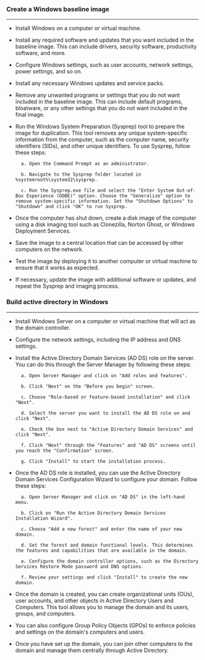 ### Create a Windows baseline image
-----------------------------------

* Install Windows on a computer or virtual machine.  
* Install any required software and updates that you want included in the baseline image. This can include drivers, security software, productivity software, and more.  
* Configure Windows settings, such as user accounts, network settings, power settings, and so on.  
* Install any necessary Windows updates and service packs.  
* Remove any unwanted programs or settings that you do not want included in the baseline image. This can include default programs, bloatware, or any other settings that you do not want included in the final image.  
* Run the Windows System Preparation (Sysprep) tool to prepare the image for duplication. This tool removes any unique system-specific information from the computer, such as the computer name, security identifiers (SIDs), and other unique identifiers. To use Sysprep, follow these steps:  

        a. Open the Command Prompt as an administrator.  
  
        b. Navigate to the Sysprep folder located in %systemroot%\system32\sysprep.  
  
        c. Run the Sysprep.exe file and select the "Enter System Out-of-Box Experience (OOBE)" option. Choose the "Generalize" option to remove system-specific information. Set the "Shutdown Options" to "Shutdown" and click "OK" to run Sysprep.  
  

* Once the computer has shut down, create a disk image of the computer using a disk imaging tool such as Clonezilla, Norton Ghost, or Windows Deployment Services.  
* Save the image to a central location that can be accessed by other computers on the network.  
* Test the image by deploying it to another computer or virtual machine to ensure that it works as expected.  
* If necessary, update the image with additional software or updates, and repeat the Sysprep and imaging process.  

### Build active directory in Windows
-------------------------------------

* Install Windows Server on a computer or virtual machine that will act as the domain controller.  
* Configure the network settings, including the IP address and DNS settings.  
* Install the Active Directory Domain Services (AD DS) role on the server. You can do this through the Server Manager by following these steps:  
  
        a. Open Server Manager and click on "Add roles and features".  
  
        b. Click "Next" on the "Before you begin" screen.  
  
        c. Choose "Role-based or feature-based installation" and click "Next".  
  
        d. Select the server you want to install the AD DS role on and click "Next".  
  
        e. Check the box next to "Active Directory Domain Services" and click "Next".  
          
        f. Click "Next" through the "Features" and "AD DS" screens until you reach the "Confirmation" screen.  
  
        g. Click "Install" to start the installation process.  
  
* Once the AD DS role is installed, you can use the Active Directory Domain Services Configuration Wizard to configure your domain. Follow these steps:  
  
        a. Open Server Manager and click on "AD DS" in the left-hand menu.  
  
        b. Click on "Run the Active Directory Domain Services Installation Wizard".  
  
        c. Choose "Add a new forest" and enter the name of your new domain.  
  
        d. Set the forest and domain functional levels. This determines the features and capabilities that are available in the domain.  
  
        e. Configure the domain controller options, such as the Directory Services Restore Mode password and DNS options.  
  
        f. Review your settings and click "Install" to create the new domain.  
  
* Once the domain is created, you can create organizational units (OUs), user accounts, and other objects in Active Directory Users and Computers. This tool allows you to manage the domain and its users, groups, and computers.  
* You can also configure Group Policy Objects (GPOs) to enforce policies and settings on the domain's computers and users.  
* Once you have set up the domain, you can join other computers to the domain and manage them centrally through Active Directory.  